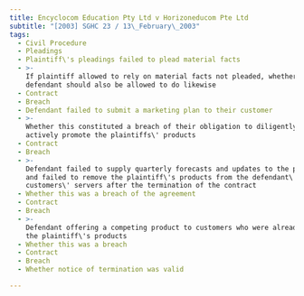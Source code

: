 ```yaml
---
title: Encyclocom Education Pty Ltd v Horizoneducom Pte Ltd
subtitle: "[2003] SGHC 23 / 13\_February\_2003"
tags:
  - Civil Procedure
  - Pleadings
  - Plaintiff\'s pleadings failed to plead material facts
  - >-
    If plaintiff allowed to rely on material facts not pleaded, whether
    defendant should also be allowed to do likewise
  - Contract
  - Breach
  - Defendant failed to submit a marketing plan to their customer
  - >-
    Whether this constituted a breach of their obligation to diligently and
    actively promote the plaintiffs\' products
  - Contract
  - Breach
  - >-
    Defendant failed to supply quarterly forecasts and updates to the plaintiff
    and failed to remove the plaintiff\'s products from the defendant\'s
    customers\' servers after the termination of the contract
  - Whether this was a breach of the agreement
  - Contract
  - Breach
  - >-
    Defendant offering a competing product to customers who were already using
    the plaintiff\'s products
  - Whether this was a breach
  - Contract
  - Breach
  - Whether notice of termination was valid

---
```


